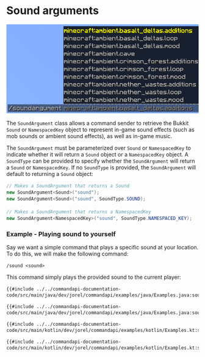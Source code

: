 # Sound arguments

![A sound argument command with a list of Minecraft sounds as suggestions](./images/arguments/sound.png)

The `SoundArgument` class allows a command sender to retrieve the Bukkit `Sound` or `NamespacedKey` object to represent in-game sound effects (such as mob sounds or ambient sound effects), as well as in-game music.

The `SoundArgument` must be parameterized over `Sound` or `NamespacedKey` to indicate whether it will return a `Sound` object or a `NamespacedKey` object. A `SoundType` can be provided to specify whether the `SoundArgument` will return a `Sound` or `NamespacedKey`. If no `SoundType` is provided, the `SoundArgument` will default to returning a `Sound` object:

```java
// Makes a SoundArgument that returns a Sound
new SoundArgument<Sound>("sound");
new SoundArgument<Sound>("sound", SoundType.SOUND);

// Makes a SoundArgument that returns a NamespacedKey
new SoundArgument<NamespacedKey>("sound", SoundType.NAMESPACED_KEY);
```

<div class="example">

### Example - Playing sound to yourself

Say we want a simple command that plays a specific sound at your location. To do this, we will make the following command:

```mccmd
/sound <sound>
```

This command simply plays the provided sound to the current player:

<div class="multi-pre">

```java,Java_(Sound)
{{#include ../../commandapi-documentation-code/src/main/java/dev/jorel/commandapi/examples/java/Examples.java:soundarguments}}
```

```java,Java_(NamespacedKey)
{{#include ../../commandapi-documentation-code/src/main/java/dev/jorel/commandapi/examples/java/Examples.java:soundarguments2}}
```

```kotlin,Kotlin_(Sound)
{{#include ../../commandapi-documentation-code/src/main/kotlin/dev/jorel/commandapi/examples/kotlin/Examples.kt:soundarguments}}
```

```kotlin,Kotlin_(NamespacedKey)
{{#include ../../commandapi-documentation-code/src/main/kotlin/dev/jorel/commandapi/examples/kotlin/Examples.kt:soundarguments2}}
```

</div>

</div>
